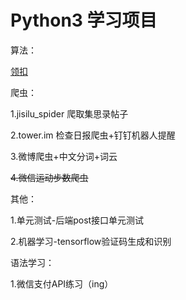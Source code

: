 # Python3 学习项目

算法：

[领扣](https://leetcode-cn.com/mgmg22/)

爬虫：

1.jisilu_spider 爬取集思录帖子

2.tower.im 检查日报爬虫+钉钉机器人提醒

3.微博爬虫+中文分词+词云

~~4.微信运动步数爬虫~~

其他：

1.单元测试-后端post接口单元测试

2.机器学习-tensorflow验证码生成和识别

语法学习：

1.微信支付API练习（ing）


